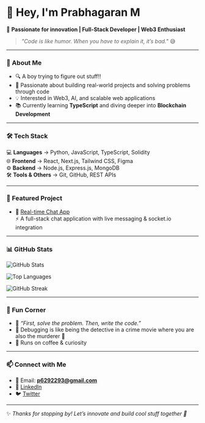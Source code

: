 # 👋 Hey, I'm Prabhagaran M  

🚀 **Passionate for innovation | Full-Stack Developer | Web3 Enthusiast**  

> *"Code is like humor. When you have to explain it, it’s bad."* 😅  

---

### 🌟 About Me
- 🔍 A boy trying to figure out stuff!!  
- 🎯 Passionate about building real-world projects and solving problems through code  
- 💡 Interested in Web3, AI, and scalable web applications  
- 📚 Currently learning **TypeScript** and diving deeper into **Blockchain Development**  

---

### 🛠️ Tech Stack
💻 **Languages** → Python, JavaScript, TypeScript, Solidity  
🌐 **Frontend** → React, Next.js, Tailwind CSS, Figma  
⚙️ **Backend** → Node.js, Express.js, MongoDB  
🛠️ **Tools & Others** → Git, GitHub, REST APIs  

---

### 📌 Featured Project
- 🔹 [Real-time Chat App](https://github.com/Prabhagaran2004/Real-time-Chat-App)  
   ⚡ A full-stack chat application with live messaging & socket.io integration  

---

### 📊 GitHub Stats
![GitHub Stats](https://github-readme-stats.vercel.app/api?username=Prabhagaran2004&show_icons=true&theme=tokyonight)  

![Top Languages](https://github-readme-stats.vercel.app/api/top-langs/?username=Prabhagaran2004&layout=compact&theme=tokyonight)  

![GitHub Streak](https://streak-stats.demolab.com?user=Prabhagaran2004&theme=tokyonight&hide_border=true)  

---

### 🎉 Fun Corner
- 💭 *“First, solve the problem. Then, write the code.”*  
- 🧩 Debugging is like being the detective in a crime movie where you are also the murderer 🤯  
- 🍵 Runs on coffee & curiosity  

---

### 📫 Connect with Me
- 📧 Email: **p6292293@gmail.com**  
- 💼 [LinkedIn](https://www.linkedin.com/in/prabhagaran-m-0235a7257)  
- 🐦 [Twitter](https://x.com/username_prabha)  

---

✨ *Thanks for stopping by! Let’s innovate and build cool stuff together 🚀*  
